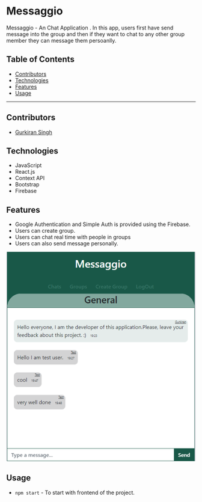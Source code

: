 # Messaggio

Messaggio - An Chat Application . In this app, users first have send message into the group and then if they want to chat to any other group member they can message them persoanlly.

## Table of Contents

-   [Contributors](#contributors)
-   [Technologies](#technologies)
-   [Features](#features)
-   [Usage](#usage)

---

## Contributors

-   [Gurkiran Singh](https://github.com/g4rry420)

## Technologies

-   JavaScript
-   React.js
-   Context API
-   Bootstrap
-   Firebase

## Features

-   Google Authentication and Simple Auth is provided using the Firebase.
-   Users can create group.
-   Users can chat real time with people in groups
-   Users can also send message personally.

<img src="./messaggio.PNG" />

## Usage

-   `npm start` - To start with frontend of the project.
